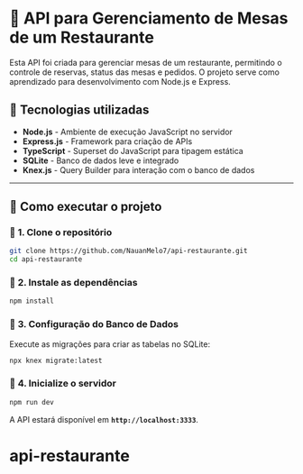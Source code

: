 # 🚀 API para Gerenciamento de Mesas de um Restaurante

Esta API foi criada para gerenciar mesas de um restaurante, permitindo o controle de reservas, status das mesas e pedidos. O projeto serve como aprendizado para desenvolvimento com Node.js e Express.

## 📌 Tecnologias utilizadas

- **Node.js** - Ambiente de execução JavaScript no servidor
- **Express.js** - Framework para criação de APIs
- **TypeScript** - Superset do JavaScript para tipagem estática
- **SQLite** - Banco de dados leve e integrado
- **Knex.js** - Query Builder para interação com o banco de dados

---

## 📌 Como executar o projeto

### 🔹 **1. Clone o repositório**
```bash
git clone https://github.com/NauanMelo7/api-restaurante.git
cd api-restaurante
```

### 🔹 **2. Instale as dependências**
```bash
npm install
```

### 🔹 **3. Configuração do Banco de Dados**
Execute as migrações para criar as tabelas no SQLite:
```bash
npx knex migrate:latest
```

### 🔹 **4. Inicialize o servidor**
```bash
npm run dev
```
A API estará disponível em **`http://localhost:3333`**.

# api-restaurante
